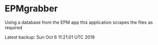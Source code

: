 # EPMgrabber
Using a database from the EPM app this application scrapes the files as required


Latest backup: Sun Oct 6 11:21:01 UTC 2019
